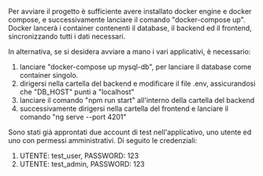 Per avviare il progetto è sufficiente avere installato docker engine e docker compose, e successivamente
lanciare il comando "docker-compose up". Docker lancerà i container contenenti il database,
il backend ed il frontend, sincronizzando tutti i dati necessari.

In alternativa, se si desidera avviare a mano i vari applicativi, è necessario:

1. lanciare "docker-compose up mysql-db", per lanciare il database come container singolo.
2. dirigersi nella cartella del backend e modificare il file .env, assicurandosi che "DB_HOST" punti a "localhost"
3. lanciare il comando "npm run start" all'interno della cartella del backend
4. successivamente dirigersi nella cartella del frontend e lanciare il comando "ng serve --port 4201"

Sono stati già approntati due account di test nell'applicativo, uno utente ed uno con permessi amministrativi. Di seguito le credenziali:

1. UTENTE: test_user, PASSWORD: 123
2. UTENTE: test_admin, PASSWORD: 123
